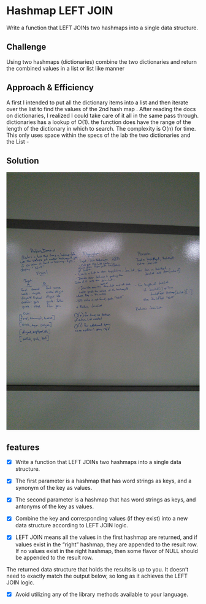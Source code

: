 # Hashmap LEFT JOIN
Write a function that LEFT JOINs two hashmaps into a single data structure.

## Challenge

Using two hashmaps (dictionaries) combine the two dictionaries and return the combined values in a list or list like manner

## Approach & Efficiency

A first I intended to put all the dictionary items into a list and then iterate over the list to find the values of the 2nd hash map . After reading the docs on dictionaries, I realized I could take care of it all in the same pass through.
dictionaries has a lookup of O(1). the function does have the range of the length of the dictionary in which to search. The complexity is O(n) for time. This only uses space within the specs of the lab the two dictionaries and the List -

## Solution

![](../../assets/left_join.jpg)



## features

-[x] Write a function that LEFT JOINs two hashmaps into a single data structure.

-[x] The first parameter is a hashmap that has word strings as keys, and a synonym of the key as values.

-[x] The second parameter is a hashmap that has word strings as keys, and antonyms of the key as values.

-[x] Combine the key and corresponding values (if they exist) into a new data structure according to LEFT JOIN logic.

-[x] LEFT JOIN means all the values in the first hashmap are returned, and if values exist in the “right” hashmap, they are appended to the result row. If no values exist in the right hashmap, then some flavor of NULL should be appended to the result row.

The returned data structure that holds the results is up to you. It doesn’t need to exactly match the output below, so long as it achieves the LEFT JOIN logic.
-[x] Avoid utilizing any of the library methods available to your language.
